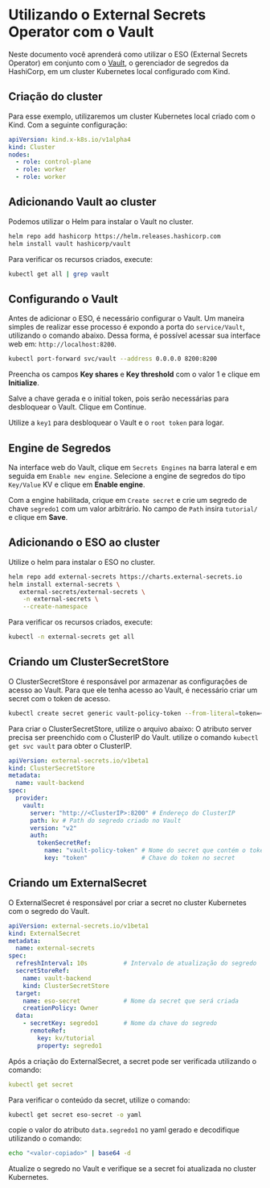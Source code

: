 # Utilizando o External Secrets Operator com o Vault

Neste documento você aprenderá como utilizar o ESO (External Secrets Operator) em conjunto com
o [Vault](https://developer.hashicorp.com/vault/docs?product_intent=vault), o gerenciador de segredos da HashiCorp, em um cluster Kubernetes local configurado com
Kind.

## Criação do cluster

Para esse exemplo, utilizaremos um cluster Kubernetes local criado com o Kind. Com a seguinte configuração:

```yaml
apiVersion: kind.x-k8s.io/v1alpha4
kind: Cluster
nodes:
  - role: control-plane
  - role: worker
  - role: worker
```

## Adicionando Vault ao cluster

Podemos utilizar o Helm para instalar o Vault no cluster.

```sh
helm repo add hashicorp https://helm.releases.hashicorp.com
helm install vault hashicorp/vault
```

Para verificar os recursos criados, execute:

```sh
kubectl get all | grep vault
```

## Configurando o Vault

Antes de adicionar o ESO, é necessário configurar o Vault. Um maneira simples de realizar
esse processo é expondo a porta do `service/Vault`, utilizando o comando abaixo. Dessa forma, é possível
acessar sua interface web em: `http://localhost:8200`.

```sh
kubectl port-forward svc/vault --address 0.0.0.0 8200:8200
```

Preencha os campos **Key shares** e **Key threshold** com o valor 1 e clique em **Initialize**.

Salve a chave gerada e o initial token, pois serão necessárias para desbloquear o Vault. Clique em Continue.

Utilize a `key1` para desbloquear o Vault e o `root token` para logar.

## Engine de Segredos

Na interface web do Vault, clique em `Secrets Engines` na barra lateral e em seguida em `Enable new engine`.
Selecione a engine de segredos do tipo `Key/Value` KV e clique em **Enable engine**.

Com a engine habilitada, crique em `Create secret` e crie um segredo de chave `segredo1` com um valor arbitrário.
No campo de `Path` insira `tutorial/` e clique em **Save**.

## Adicionando o ESO ao cluster

Utilize o helm para instalar o ESO no cluster.

```sh
helm repo add external-secrets https://charts.external-secrets.io
helm install external-secrets \
   external-secrets/external-secrets \
    -n external-secrets \
    --create-namespace
```

Para verificar os recursos criados, execute:

```sh
kubectl -n external-secrets get all
```

## Criando um ClusterSecretStore

O ClusterSecretStore é responsável por armazenar as configurações de acesso ao Vault.
Para que ele tenha acesso ao Vault, é necessário criar um secret com o token de acesso.

```sh
kubectl create secret generic vault-policy-token --from-literal=token=<token>
```

Para criar o ClusterSecretStore, utilize o arquivo abaixo:
O atributo server precisa ser preenchido com o ClusterIP do Vault.
utilize o comando `kubectl get svc vault` para obter o ClusterIP.

```yaml
apiVersion: external-secrets.io/v1beta1
kind: ClusterSecretStore
metadata:
  name: vault-backend
spec:
  provider:
    vault:
      server: "http://<ClusterIP>:8200" # Endereço do ClusterIP 
      path: kv # Path do segredo criado no Vault
      version: "v2"
      auth:
        tokenSecretRef:
          name: "vault-policy-token" # Nome do secret que contém o token
          key: "token"               # Chave do token no secret
```

## Criando um ExternalSecret

O ExternalSecret é responsável por criar a secret no cluster Kubernetes com o segredo do Vault.

```yaml
apiVersion: external-secrets.io/v1beta1
kind: ExternalSecret
metadata:
  name: external-secrets
spec:
  refreshInterval: 10s          # Intervalo de atualização do segredo
  secretStoreRef:
    name: vault-backend
    kind: ClusterSecretStore
  target:
    name: eso-secret            # Nome da secret que será criada
    creationPolicy: Owner
  data:
    - secretKey: segredo1       # Nome da chave do segredo
      remoteRef:
        key: kv/tutorial
        property: segredo1
```

Após a criação do ExternalSecret, a secret pode ser verificada utilizando o comando:

```yaml
kubectl get secret
```

Para verificar o conteúdo da secret, utilize o comando:
```sh
kubectl get secret eso-secret -o yaml
```

copie o valor do atributo `data.segredo1` no yaml gerado e decodifique utilizando o comando:

```sh
echo "<valor-copiado>" | base64 -d
```

Atualize o segredo no Vault e verifique se a secret foi atualizada no cluster Kubernetes.
